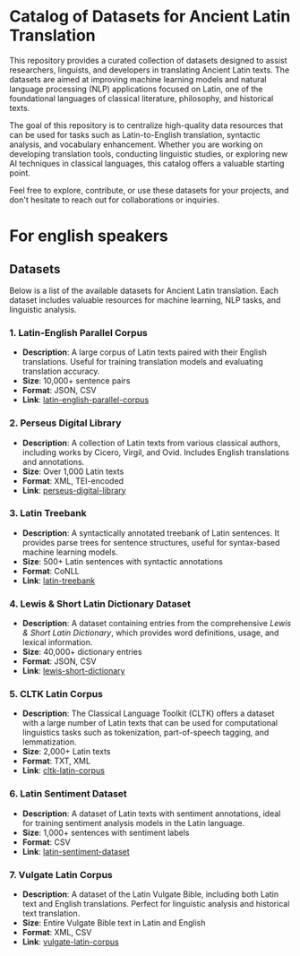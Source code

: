 # Catalog of Datasets for Ancient Latin Translation

This repository provides a curated collection of datasets designed to assist researchers, linguists, and developers in translating Ancient Latin texts. The datasets are aimed at improving machine learning models and natural language processing (NLP) applications focused on Latin, one of the foundational languages of classical literature, philosophy, and historical texts.

The goal of this repository is to centralize high-quality data resources that can be used for tasks such as Latin-to-English translation, syntactic analysis, and vocabulary enhancement. Whether you are working on developing translation tools, conducting linguistic studies, or exploring new AI techniques in classical languages, this catalog offers a valuable starting point.

Feel free to explore, contribute, or use these datasets for your projects, and don't hesitate to reach out for collaborations or inquiries.

# For english speakers

## Datasets

Below is a list of the available datasets for Ancient Latin translation. Each dataset includes valuable resources for machine learning, NLP tasks, and linguistic analysis.

### 1. **Latin-English Parallel Corpus**
   - **Description**: A large corpus of Latin texts paired with their English translations. Useful for training translation models and evaluating translation accuracy.
   - **Size**: 10,000+ sentence pairs
   - **Format**: JSON, CSV
   - **Link**: [latin-english-parallel-corpus](#)

### 2. **Perseus Digital Library**
   - **Description**: A collection of Latin texts from various classical authors, including works by Cicero, Virgil, and Ovid. Includes English translations and annotations.
   - **Size**: Over 1,000 Latin texts
   - **Format**: XML, TEI-encoded
   - **Link**: [perseus-digital-library](#)

### 3. **Latin Treebank**
   - **Description**: A syntactically annotated treebank of Latin sentences. It provides parse trees for sentence structures, useful for syntax-based machine learning models.
   - **Size**: 500+ Latin sentences with syntactic annotations
   - **Format**: CoNLL
   - **Link**: [latin-treebank](#)

### 4. **Lewis & Short Latin Dictionary Dataset**
   - **Description**: A dataset containing entries from the comprehensive *Lewis & Short Latin Dictionary*, which provides word definitions, usage, and lexical information.
   - **Size**: 40,000+ dictionary entries
   - **Format**: JSON, CSV
   - **Link**: [lewis-short-dictionary](#)

### 5. **CLTK Latin Corpus**
   - **Description**: The Classical Language Toolkit (CLTK) offers a dataset with a large number of Latin texts that can be used for computational linguistics tasks such as tokenization, part-of-speech tagging, and lemmatization.
   - **Size**: 2,000+ Latin texts
   - **Format**: TXT, XML
   - **Link**: [cltk-latin-corpus](#)

### 6. **Latin Sentiment Dataset**
   - **Description**: A dataset of Latin texts with sentiment annotations, ideal for training sentiment analysis models in the Latin language.
   - **Size**: 1,000+ sentences with sentiment labels
   - **Format**: CSV
   - **Link**: [latin-sentiment-dataset](#)

### 7. **Vulgate Latin Corpus**
   - **Description**: A dataset of the Latin Vulgate Bible, including both Latin text and English translations. Perfect for linguistic analysis and historical text translation.
   - **Size**: Entire Vulgate Bible text in Latin and English
   - **Format**: XML, CSV
   - **Link**: [vulgate-latin-corpus](#)
